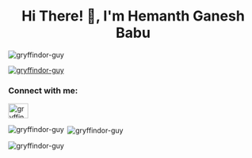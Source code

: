 <h1 align="center">Hi There! 👋, I'm Hemanth Ganesh Babu</h1>

<p align="left"> <img src="https://komarev.com/ghpvc/?username=gryffindor-guy&label=Profile%20views&color=0e75b6&style=flat" alt="gryffindor-guy" /> </p>
<p align="left"> <a href="https://github.com/ryo-ma/github-profile-trophy"><img src="https://github-profile-trophy.vercel.app/?username=gryffindor-guy&theme=onedark" alt="gryffindor-guy" /></a> </p>


<h3 align="left">Connect with me:</h3>
<p align="left">
<a href="https://www.linkedin.com/in/hemanthbabu-muddam/" target="blank"><img align="center" src="https://cdn.jsdelivr.net/npm/simple-icons@3.0.1/icons/linkedin.svg" alt="gryffindor-guy" height="30" width="40" /></a>
</p>

<p><img align="left" src="https://github-readme-stats.vercel.app/api/top-langs?username=gryffindor-guy&show_icons=true&locale=en&layout=compact" alt="gryffindor-guy" /></p>

<p>&nbsp;<img align="center" src="https://github-readme-stats.vercel.app/api?username=gryffindor-guy&show_icons=true&locale=en" alt="gryffindor-guy" /></p>

<p><img align="center" src="https://github-readme-streak-stats.herokuapp.com/?user=gryffindor-guy&" alt="gryffindor-guy" /></p>
<!--
**gryffindor-guy/gryffindor-guy** is a ✨ _special_ ✨ repository because its `README.md` (this file) appears on your GitHub profile.

Here are some ideas to get you started:

- 🔭 I’m currently working on ...
- 🌱 I’m currently learning ...
- 👯 I’m looking to collaborate on ...
- 🤔 I’m looking for help with ...
- 💬 Ask me about ...
- 📫 How to reach me: ...
- 😄 Pronouns: ...
- ⚡ Fun fact: ...
-->
